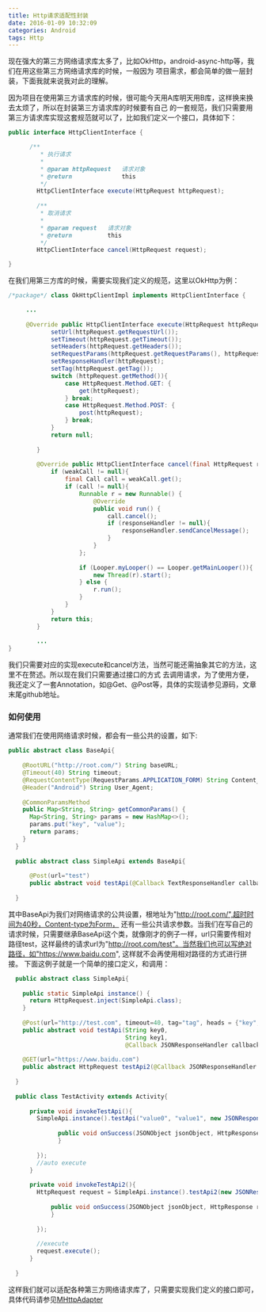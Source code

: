 ```yaml
---
title: Http请求适配性封装
date: 2016-01-09 10:32:09
categories: Android
tags: Http
---
```

现在强大的第三方网络请求库太多了，比如OkHttp，android-async-http等，我们在用这些第三方网络请求库的时候，一般因为
项目需求，都会简单的做一层封装，下面我就来说我对此的理解。

<!--more-->

因为项目在使用第三方请求库的时候，很可能今天用A库明天用B库，这样换来换去太烦了，所以在封装第三方请求库的时候要有自己
的一套规范，我们只需要用第三方请求库实现这套规范就可以了，比如我们定义一个接口，具体如下：
``` java
public interface HttpClientInterface {

      /**
         * 执行请求
         * 
         * @param httpRequest   请求对象
         * @return              this
         */
        HttpClientInterface execute(HttpRequest httpRequest);
    
        /**
         * 取消请求
         * 
         * @param request   请求对象
         * @return          this
         */
        HttpClientInterface cancel(HttpRequest request);

}
```
在我们用第三方库的时候，需要实现我们定义的规范，这里以OkHttp为例：
``` java
/*package*/ class OkHttpClientImpl implements HttpClientInterface {

     ...
     
     @Override public HttpClientInterface execute(HttpRequest httpRequest) {
            setUrl(httpRequest.getRequestUrl());
            setTimeout(httpRequest.getTimeout());
            setHeaders(httpRequest.getHeaders());
            setRequestParams(httpRequest.getRequestParams(), httpRequest.getMethod());
            setResponseHandler(httpRequest);
            setTag(httpRequest.getTag());
            switch (httpRequest.getMethod()){
                case HttpRequest.Method.GET: {
                    get(httpRequest);
                } break;
                case HttpRequest.Method.POST: {
                    post(httpRequest);
                } break;
            }
            return null;
    
        }
    
        @Override public HttpClientInterface cancel(final HttpRequest request) {
            if (weakCall != null){
                final Call call = weakCall.get();
                if (call != null){
                    Runnable r = new Runnable() {
                        @Override
                        public void run() {
                            call.cancel();
                            if (responseHandler != null){
                                responseHandler.sendCancelMessage();
                            }
                        }
                    };
    
                    if (Looper.myLooper() == Looper.getMainLooper()){
                        new Thread(r).start();
                    } else {
                        r.run();
                    }
                }
            }
            return this;
        }
        
        ...
}
```
我们只需要对应的实现execute和cancel方法，当然可能还需抽象其它的方法，这里不在赘述。所以现在我们只需要通过接口的方式
去调用请求，为了使用方便，我还定义了一套Annotation，如@Get、@Post等，具体的实现请参见源码，文章末尾github地址。

### 如何使用
通常我们在使用网络请求时候，都会有一些公共的设置，如下:
``` java
public abstract class BaseApi{
  
    @RootURL("http://root.com/") String baseURL;
    @Timeout(40) String timeout;
    @RequestContentType(RequestParams.APPLICATION_FORM) String Content_Type;
    @Header("Android") String User_Agent;
        
    @CommonParamsMethod
    public Map<String, String> getCommonParams() {
      Map<String, String> params = new HashMap<>();
      params.put("key", "value");
      return params;
    }
  }
  
  public abstract class SimpleApi extends BaseApi{
  
      @Post(url="test")
      public abstract void testApi(@Callback TextResponseHandler callback);
      
  }
```
其中BaseApi为我们对网络请求的公共设置，根地址为"http://root.com/",超时时间为40秒，Content-type为Form，
还有一些公共请求参数。当我们在写自己的请求时候，只需要继承BaseApi这个类，就像刚才的例子一样，url只需要传相对
路径test，这样最终的请求url为"http://root.com/test"。当然我们也可以写绝对路径，如"https://www.baidu.com",
这样就不会再使用相对路径的方式进行拼接。
下面这例子就是一个简单的接口定义，和调用：
``` java
  public abstract class SimpleApi{
  
    public static SimpleApi instance() {
      return HttpRequest.inject(SimpleApi.class);
    }
  
    @Post(url="http://test.com", timeout=40, tag="tag", heads = {"key", "value"})
    public abstract void testApi(String key0,
                                 String key1,
                                 @Callback JSONResponseHandler callback);
                                 
    @GET(url="https://www.baidu.com")
    public abstract HttpRequest testApi2(@Callback JSONResponseHandler callback);
    
  }
  
  public class TestActivity extends Activity{
      
      private void invokeTestApi(){
        SimpleApi.instance().testApi("value0", "value1", new JSONResponseHandler(){
        
              public void onSuccess(JSONObject jsonObject, HttpResponse response){
              }
              
        });
        //auto execute
      }
      
      private void invokeTestApi2(){
        HttpRequest request = SimpleApi.instance().testApi2(new JSONResponseHandler(){
        
            public void onSuccess(JSONObject jsonObject, HttpResponse response){
            }
            
        });
        
        //execute
        request.execute();
      }
    
  }
```

这样我们就可以适配各种第三方网络请求库了，只需要实现我们定义的接口即可，具体代码请参见[MHttpAdapter]

[MHttpAdapter]: https://github.com/motcwang/MHttpAdapter

